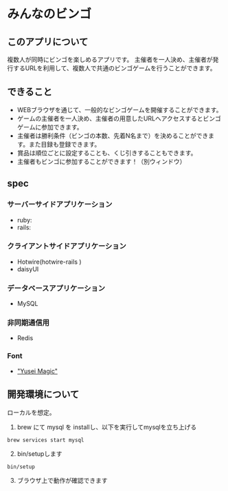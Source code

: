 # みんなのビンゴ
## このアプリについて
複数人が同時にビンゴを楽しめるアプリです。
主催者を一人決め、主催者が発行するURLを利用して、複数人で共通のビンゴゲームを行うことができます。

## できること
- WEBブラウザを通じて、一般的なビンゴゲームを開催することができます。
- ゲームの主催者を一人決め、主催者の用意したURLへアクセスするとビンゴゲームに参加できます。
- 主催者は勝利条件（ビンゴの本数、先着N名まで）を決めることができます。また目録も登録できます。
- 賞品は順位ごとに設定することも、くじ引きすることもできます。
- 主催者もビンゴに参加することができます！（別ウィンドウ）

## spec
### サーバーサイドアプリケーション
- ruby: 
- rails: 
### クライアントサイドアプリケーション
- Hotwire(hotwire-rails )
- daisyUI
### データベースアプリケーション
- MySQL
### 非同期通信用
- Redis
### Font
- ["Yusei Magic"](https://fonts.google.com/specimen/Yusei+Magic)

## 開発環境について
ローカルを想定。
1. brew にて mysql を installし、以下を実行してmysqlを立ち上げる
```shell
brew services start mysql
```
2. bin/setupします
```shell
bin/setup
```

3. ブラウザ上で動作が確認できます


